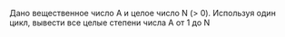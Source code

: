 Дано вещественное число A и целое число N (> 0). Используя один
 цикл, вывести все целые степени числа A от 1 до N
